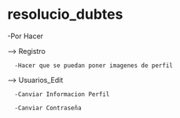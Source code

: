 # resolucio_dubtes

-Por Hacer

--> Registro
       
      -Hacer que se puedan poner imagenes de perfil 
    
--> Usuarios_Edit
      
      -Canviar Informacion Perfil 
      
      -Canviar Contraseña
